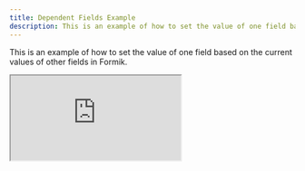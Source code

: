 ```yaml
---
title: Dependent Fields Example
description: This is an example of how to set the value of one field based on the current values of other fields in Formik.
---
```


This is an example of how to set the value of one field based on the current values of other fields in Formik.

<div className="embed-responsive aspect-ratio-square">
  <iframe
  src="https://codesandbox.io/embed/github/formik/formik/tree/main/examples/dependent-fields?fontsize=14&hidenavigation=1&theme=dark"
  style={{ width:'100%', height: '100%', border:0, borderRadius: 4, overflow: 'hidden'}}
  title="formik/formik: async-submission"
  allow="accelerometer; ambient-light-sensor; camera; encrypted-media; geolocation; gyroscope; hid; microphone; midi; payment; usb; vr; xr-spatial-tracking"
  sandbox="allow-forms allow-modals allow-popups allow-presentation allow-same-origin allow-scripts"
  ></iframe>
</div>
